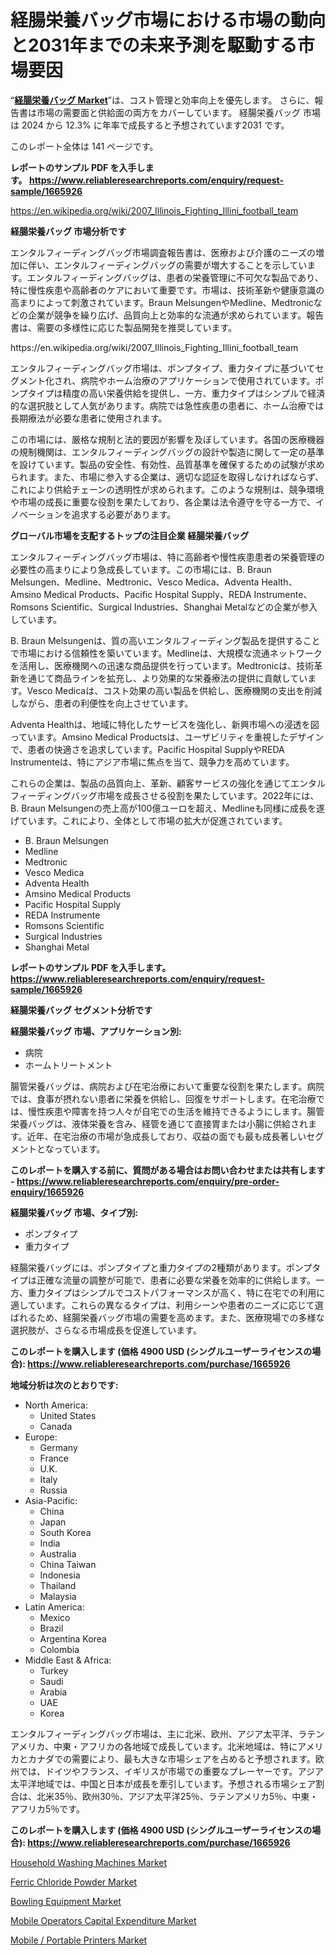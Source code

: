 <p><h1>経腸栄養バッグ市場における市場の動向と2031年までの未来予測を駆動する市場要因</h1></p><p>&ldquo;<strong><a href="https://www.reliableresearchreports.com/enteral-feeding-bags-r1665926?utm_campaign=110&utm_medium=9&utm_source=Github&utm_content=ia&utm_term=25092024&utm_id=enteral-feeding-bags">経腸栄養バッグ Market</a></strong>&rdquo;は、コスト管理と効率向上を優先します。 さらに、報告書は市場の需要面と供給面の両方をカバーしています。 経腸栄養バッグ 市場は 2024 から 12.3% に年率で成長すると予想されています2031 です。</p>
<p>このレポート全体は 141 ページです。</p>
<p><strong>レポートのサンプル PDF を入手します。&nbsp;<a href="https://www.reliableresearchreports.com/enquiry/request-sample/1665926?utm_campaign=110&utm_medium=9&utm_source=Github&utm_content=ia&utm_term=25092024&utm_id=enteral-feeding-bags">https://www.reliableresearchreports.com/enquiry/request-sample/1665926</a></strong></p>
<p><a href="https://en.wikipedia.org/wiki/2007_Illinois_Fighting_Illini_football_team?utm_campaign=110&utm_medium=9&utm_source=Github&utm_content=ia&utm_term=25092024&utm_id=enteral-feeding-bags">https://en.wikipedia.org/wiki/2007_Illinois_Fighting_Illini_football_team</a></p>
<p><strong>経腸栄養バッグ 市場分析です</strong></p>
<p><p>エンタルフィーディングバッグ市場調査報告書は、医療および介護のニーズの増加に伴い、エンタルフィーディングバッグの需要が増大することを示しています。エンタルフィーディングバッグは、患者の栄養管理に不可欠な製品であり、特に慢性疾患や高齢者のケアにおいて重要です。市場は、技術革新や健康意識の高まりによって刺激されています。Braun MelsungenやMedline、Medtronicなどの企業が競争を繰り広げ、品質向上と効率的な流通が求められています。報告書は、需要の多様性に応じた製品開発を推奨しています。</p></p>
<p>https://en.wikipedia.org/wiki/2007_Illinois_Fighting_Illini_football_team</p>
<p><p>エンタルフィーディングバッグ市場は、ポンプタイプ、重力タイプに基づいてセグメント化され、病院やホーム治療のアプリケーションで使用されています。ポンプタイプは精度の高い栄養供給を提供し、一方、重力タイプはシンプルで経済的な選択肢として人気があります。病院では急性疾患の患者に、ホーム治療では長期療法が必要な患者に使用されます。</p><p>この市場には、厳格な規制と法的要因が影響を及ぼしています。各国の医療機器の規制機関は、エンタルフィーディングバッグの設計や製造に関して一定の基準を設けています。製品の安全性、有効性、品質基準を確保するための試験が求められます。また、市場に参入する企業は、適切な認証を取得しなければならず、これにより供給チェーンの透明性が求められます。このような規制は、競争環境や市場の成長に重要な役割を果たしており、各企業は法令遵守を守る一方で、イノベーションを追求する必要があります。</p></p>
<p><strong>グローバル市場を支配するトップの注目企業 経腸栄養バッグ</strong></p>
<p><p>エンタルフィーディングバッグ市場は、特に高齢者や慢性疾患患者の栄養管理の必要性の高まりにより急成長しています。この市場には、B. Braun Melsungen、Medline、Medtronic、Vesco Medica、Adventa Health、Amsino Medical Products、Pacific Hospital Supply、REDA Instrumente、Romsons Scientific、Surgical Industries、Shanghai Metalなどの企業が参入しています。</p><p>B. Braun Melsungenは、質の高いエンタルフィーディング製品を提供することで市場における信頼性を築いています。Medlineは、大規模な流通ネットワークを活用し、医療機関への迅速な商品提供を行っています。Medtronicは、技術革新を通じて商品ラインを拡充し、より効果的な栄養療法の提供に貢献しています。Vesco Medicaは、コスト効果の高い製品を供給し、医療機関の支出を削減しながら、患者の利便性を向上させています。</p><p>Adventa Healthは、地域に特化したサービスを強化し、新興市場への浸透を図っています。Amsino Medical Productsは、ユーザビリティを重視したデザインで、患者の快適さを追求しています。Pacific Hospital SupplyやREDA Instrumenteは、特にアジア市場に焦点を当て、競争力を高めています。</p><p>これらの企業は、製品の品質向上、革新、顧客サービスの強化を通じてエンタルフィーディングバッグ市場を成長させる役割を果たしています。2022年には、B. Braun Melsungenの売上高が100億ユーロを超え、Medlineも同様に成長を遂げています。これにより、全体として市場の拡大が促進されています。</p></p>
<p><ul><li>B. Braun Melsungen</li><li>Medline</li><li>Medtronic</li><li>Vesco Medica</li><li>Adventa Health</li><li>Amsino Medical Products</li><li>Pacific Hospital Supply</li><li>REDA Instrumente</li><li>Romsons Scientific</li><li>Surgical Industries</li><li>Shanghai Metal</li></ul></p>
<p><strong>レポートのサンプル PDF を入手します。 <a href="https://www.reliableresearchreports.com/enquiry/request-sample/1665926?utm_campaign=110&utm_medium=9&utm_source=Github&utm_content=ia&utm_term=25092024&utm_id=enteral-feeding-bags">https://www.reliableresearchreports.com/enquiry/request-sample/1665926</a></strong></p>
<p><strong>経腸栄養バッグ セグメント分析です</strong></p>
<p><strong>経腸栄養バッグ 市場、アプリケーション別:</strong></p>
<p><ul><li>病院</li><li>ホームトリートメント</li></ul></p>
<p><p>腸管栄養バッグは、病院および在宅治療において重要な役割を果たします。病院では、食事が摂れない患者に栄養を供給し、回復をサポートします。在宅治療では、慢性疾患や障害を持つ人々が自宅での生活を維持できるようにします。腸管栄養バッグは、液体栄養を含み、経管を通じて直接胃または小腸に供給されます。近年、在宅治療の市場が急成長しており、収益の面でも最も成長著しいセグメントとなっています。</p></p>
<p><strong>このレポートを購入する前に、質問がある場合はお問い合わせまたは共有します - <a href="https://www.reliableresearchreports.com/enquiry/pre-order-enquiry/1665926?utm_campaign=110&utm_medium=9&utm_source=Github&utm_content=ia&utm_term=25092024&utm_id=enteral-feeding-bags">https://www.reliableresearchreports.com/enquiry/pre-order-enquiry/1665926</a></strong></p>
<p><strong>経腸栄養バッグ 市場、タイプ別:</strong></p>
<p><ul><li>ポンプタイプ</li><li>重力タイプ</li></ul></p>
<p><p>経腸栄養バッグには、ポンプタイプと重力タイプの2種類があります。ポンプタイプは正確な流量の調整が可能で、患者に必要な栄養を効率的に供給します。一方、重力タイプはシンプルでコストパフォーマンスが高く、特に在宅での利用に適しています。これらの異なるタイプは、利用シーンや患者のニーズに応じて選ばれるため、経腸栄養バッグ市場の需要を高めます。また、医療現場での多様な選択肢が、さらなる市場成長を促進しています。</p></p>
<p><strong>このレポートを購入します (価格 4900 USD (シングルユーザーライセンスの場合): <a href="https://www.reliableresearchreports.com/purchase/1665926?utm_campaign=110&utm_medium=9&utm_source=Github&utm_content=ia&utm_term=25092024&utm_id=enteral-feeding-bags">https://www.reliableresearchreports.com/purchase/1665926</a></strong></p>
<p><strong>地域分析は次のとおりです:</strong></p>
<p><ul>
    <li>
        North America:
        <ul>
            <li>United States</li>
            <li>Canada</li>
        </ul>
    </li>
    <li>
        Europe:
        <ul>
            <li>Germany</li>
            <li>France</li>
            <li>U.K.</li>
            <li>Italy</li>
            <li>Russia</li>
        </ul>
    </li>
    <li>
        Asia-Pacific:
        <ul>
            <li>China</li>
            <li>Japan</li>
            <li>South Korea</li>
            <li>India</li>
            <li>Australia</li>
            <li>China Taiwan</li>
            <li>Indonesia</li>
            <li>Thailand</li>
            <li>Malaysia</li>
        </ul>
    </li>
    <li>
        Latin America:
        <ul>
            <li>Mexico</li>
            <li>Brazil</li>
            <li>Argentina Korea</li>
            <li>Colombia</li>
        </ul>
    </li>
    <li>
        Middle East & Africa:
        <ul>
            <li>Turkey</li>
            <li>Saudi</li>
            <li>Arabia</li>
            <li>UAE</li>
            <li>Korea</li>
        </ul>
    </li>
    </ul></p>
<p><p>エンタルフィーディングバッグ市場は、主に北米、欧州、アジア太平洋、ラテンアメリカ、中東・アフリカの各地域で成長しています。北米地域は、特にアメリカとカナダでの需要により、最も大きな市場シェアを占めると予想されます。欧州では、ドイツやフランス、イギリスが市場での重要なプレーヤーです。アジア太平洋地域では、中国と日本が成長を牽引しています。予想される市場シェア割合は、北米35％、欧州30％、アジア太平洋25％、ラテンアメリカ5％、中東・アフリカ5％です。</p></p>
<p><strong>このレポートを購入します (価格 4900 USD (シングルユーザーライセンスの場合): <a href="https://www.reliableresearchreports.com/purchase/1665926?utm_campaign=110&utm_medium=9&utm_source=Github&utm_content=ia&utm_term=25092024&utm_id=enteral-feeding-bags">https://www.reliableresearchreports.com/purchase/1665926</a></strong></p>
<p><p><a href="https://www.linkedin.com/pulse/unlocking-growth-potential-market-strategic-analysis-household-vxdgf?trackingId=TD%2F9YzhaTZyYQFVz1rMbig%3D%3D&utm_campaign=110&utm_medium=9&utm_source=Github&utm_content=ia&utm_term=25092024&utm_id=enteral-feeding-bags">Household Washing Machines Market</a></p><p><a href="https://www.linkedin.com/pulse/market-forecasting-change-global-ferric-chloride-powder-3xqne?trackingId=S03m6mgZSN2URg5mqw6B3Q%3D%3D&utm_campaign=110&utm_medium=9&utm_source=Github&utm_content=ia&utm_term=25092024&utm_id=enteral-feeding-bags">Ferric Chloride Powder Market</a></p><p><a href="https://issuu.com/reportprime-2/docs/bowling-equipment-market-size-2030._67b9ff0928021a?utm_campaign=110&utm_medium=9&utm_source=Github&utm_content=ia&utm_term=25092024&utm_id=enteral-feeding-bags">Bowling Equipment Market</a></p><p><a href="https://github.com/NarcisoFerry/Market-Research-Report-List-1/blob/main/mobile-operators-capital-expenditure-market.md?utm_campaign=110&utm_medium=9&utm_source=Github&utm_content=ia&utm_term=25092024&utm_id=enteral-feeding-bags">Mobile Operators Capital Expenditure Market</a></p><p><a href="https://github.com/globismark/Market-Research-Report-List-5/blob/main/mobile-portable-printers-market.md?utm_campaign=110&utm_medium=9&utm_source=Github&utm_content=ia&utm_term=25092024&utm_id=enteral-feeding-bags">Mobile / Portable Printers Market</a></p></p>